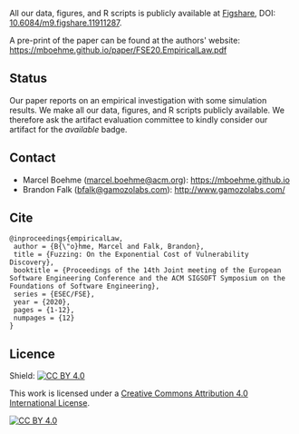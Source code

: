 
All our data, figures, and R scripts is publicly available at [Figshare](https://figshare.com/), DOI: [10.6084/m9.figshare.11911287](https://doi.org/10.6084/m9.figshare.11911287).

A pre-print of the paper can be found at the authors' website: https://mboehme.github.io/paper/FSE20.EmpiricalLaw.pdf

## Status
Our paper reports on an empirical investigation with some simulation results. We make all our data, figures, and R scripts publicly available. We therefore ask the artifact evaluation committee to kindly consider our artifact for the *available* badge.

## Contact
* Marcel Boehme (marcel.boehme@acm.org): https://mboehme.github.io
* Brandon Falk (bfalk@gamozolabs.com): http://www.gamozolabs.com/

## Cite
```
@inproceedings{empiricalLaw,
 author = {B{\"o}hme, Marcel and Falk, Brandon}, 
 title = {Fuzzing: On the Exponential Cost of Vulnerability Discovery},
 booktitle = {Proceedings of the 14th Joint meeting of the European Software Engineering Conference and the ACM SIGSOFT Symposium on the Foundations of Software Engineering},
 series = {ESEC/FSE},
 year = {2020},
 pages = {1-12},
 numpages = {12}
}
```

## Licence
Shield: [![CC BY 4.0][cc-by-shield]][cc-by]

This work is licensed under a [Creative Commons Attribution 4.0 International
License][cc-by].

[![CC BY 4.0][cc-by-image]][cc-by]

[cc-by]: http://creativecommons.org/licenses/by/4.0/
[cc-by-image]: https://i.creativecommons.org/l/by/4.0/88x31.png
[cc-by-shield]: https://img.shields.io/badge/License-CC%20BY%204.0-lightgrey.svg
